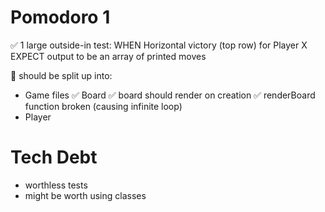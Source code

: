 # Pomodoro 1
✅ 1 large outside-in test:
  WHEN Horizontal victory (top row) for Player X
  EXPECT output to be an array of printed moves

🚧 should be split up into:
- Game files
✅  Board
  ✅  board should render on creation
  ✅  renderBoard function broken (causing infinite loop)
- Player


# Tech Debt
- worthless tests
- might be worth using classes
